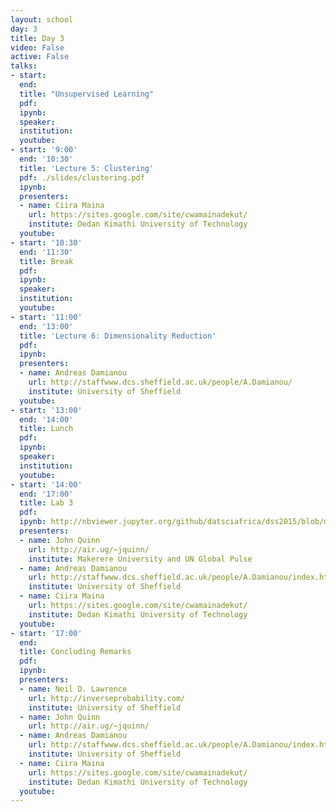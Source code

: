 ```yaml
---
layout: school
day: 3
title: Day 3
video: False
active: False
talks:
- start: 
  end: 
  title: "Unsupervised Learning"
  pdf: 
  ipynb: 
  speaker: 
  institution: 
  youtube: 
- start: '9:00'
  end: '10:30'
  title: 'Lecture 5: Clustering'
  pdf: ./slides/clustering.pdf
  ipynb: 
  presenters:
  - name: Ciira Maina
    url: https://sites.google.com/site/cwamainadekut/
    institute: Dedan Kimathi University of Technology
  youtube: 
- start: '10:30'
  end: '11:30'
  title: Break
  pdf: 
  ipynb: 
  speaker: 
  institution: 
  youtube: 
- start: '11:00'
  end: '13:00'
  title: 'Lecture 6: Dimensionality Reduction'
  pdf: 
  ipynb: 
  presenters:
  - name: Andreas Damianou
    url: http://staffwww.dcs.sheffield.ac.uk/people/A.Damianou/
    institute: University of Sheffield
  youtube: 
- start: '13:00'
  end: '14:00'
  title: Lunch
  pdf: 
  ipynb: 
  speaker: 
  institution: 
  youtube: 
- start: '14:00'
  end: '17:00'
  title: Lab 3
  pdf: 
  ipynb: http://nbviewer.jupyter.org/github/datsciafrica/dss2015/blob/master/Clustering.ipynb
  presenters:
  - name: John Quinn
    url: http://air.ug/~jquinn/
    institute: Makerere University and UN Global Pulse
  - name: Andreas Damianou
	url: http://staffwww.dcs.sheffield.ac.uk/people/A.Damianou/index.html
    institute: University of Sheffield
  - name: Ciira Maina
	url: https://sites.google.com/site/cwamainadekut/
    institute: Dedan Kimathi University of Technology
  youtube: 
- start: '17:00'
  end: 
  title: Concluding Remarks
  pdf: 
  ipynb: 
  presenters:
  - name: Neil D. Lawrence
    url: http://inverseprobability.com/
    institute: University of Sheffield
  - name: John Quinn
	url: http://air.ug/~jquinn/
  - name: Andreas Damianou
	url: http://staffwww.dcs.sheffield.ac.uk/people/A.Damianou/index.html
    institute: University of Sheffield
  - name: Ciira Maina
	url: https://sites.google.com/site/cwamainadekut/
    institute: Dedan Kimathi University of Technology
  youtube: 
---
```

